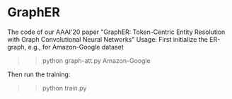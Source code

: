 # GraphER
The code of our AAAI'20 paper "GraphER: Token-Centric Entity Resolution with Graph Convolutional Neural Networks"
Usage:
First initialize the ER-graph, e.g., for Amazon-Google dataset
>> python graph-att.py Amazon-Google

Then run the training:
>> python train.py
